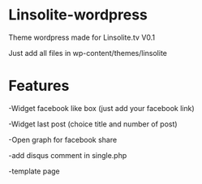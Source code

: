# Linsolite-wordpress
Theme wordpress made for Linsolite.tv V0.1

Just add all files in wp-content/themes/linsolite


# Features 

-Widget facebook like box (just add your facebook link)

-Widget last post (choice title and number of post)

-Open graph for facebook share

-add disqus comment in single.php

-template page

